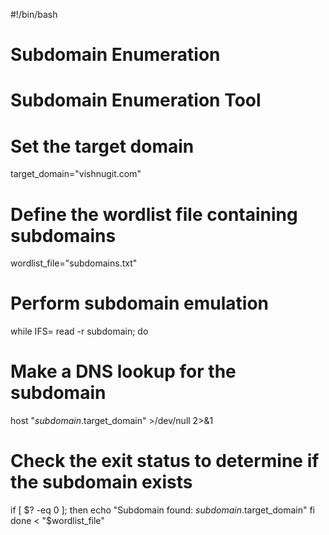 #!/bin/bash
# Subdomain Enumeration
# Subdomain Enumeration Tool

# Set the target domain
target_domain="vishnugit.com"

# Define the wordlist file containing subdomains
wordlist_file="subdomains.txt"

# Perform subdomain emulation
while IFS= read -r subdomain; do
  # Make a DNS lookup for the subdomain
  host "$subdomain.$target_domain" >/dev/null 2>&1
  
  # Check the exit status to determine if the subdomain exists
  if [ $? -eq 0 ]; then
    echo "Subdomain found: $subdomain.$target_domain"
  fi
done < "$wordlist_file"
